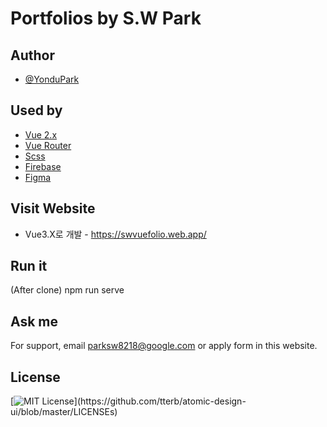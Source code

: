 # Portfolios by S.W Park


## Author

- [@YonduPark](https://github.com/yondupark/vuefolio)

## Used by

 - [Vue 2.x](https://vuejs.org/)
 - [Vue Router](https://router.vuejs.org/)
 - [Scss](https://sass-lang.com/)
 - [Firebase](https://firebase.google.com/)
 - [Figma](https://www.figma.com/)
  
## Visit Website

- Vue3.X로 개발 - https://swvuefolio.web.app/

  
## Run it

(After clone) npm run serve

  
## Ask me

For support, email parksw8218@google.com or apply form in this website.

## License

[![MIT License](https://img.shields.io/apm/l/atomic-design-ui.svg?)](https://github.com/tterb/atomic-design-ui/blob/master/LICENSEs)